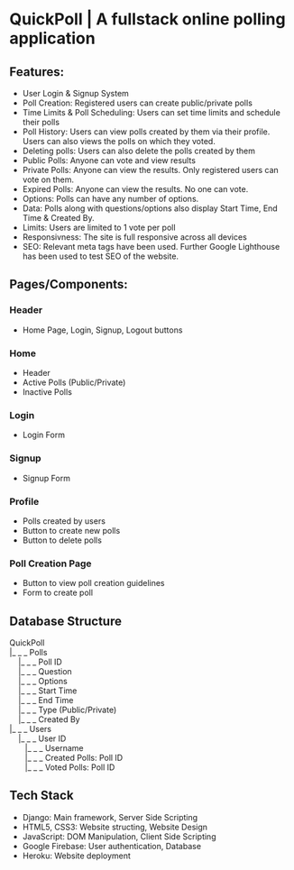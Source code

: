 # QuickPoll | A fullstack online polling application 

## Features:
- User Login & Signup System
- Poll Creation: Registered users can create public/private polls 
- Time Limits & Poll Scheduling: Users can set time limits and schedule their polls
- Poll History: Users can view polls created by them via their profile. Users can also views the polls on which they voted.
- Deleting polls: Users can also delete the polls created by them
- Public Polls: Anyone can vote and view results
- Private Polls: Anyone can view the results. Only registered users can vote on them.
- Expired Polls: Anyone can view the results. No one can vote.
- Options: Polls can have any number of options.
- Data: Polls along with questions/options also display Start Time, End Time & Created By.
- Limits: Users are limited to 1 vote per poll
- Responsivness: The site is full responsive across all devices
- SEO: Relevant meta tags have been used. Further Google Lighthouse has been used to test SEO of the website.  

## Pages/Components:

### Header 
- Home Page, Login, Signup, Logout buttons 
### Home
- Header
- Active Polls (Public/Private)
- Inactive Polls 
### Login  
- Login Form 
### Signup 
- Signup Form
### Profile 
- Polls created by users
- Button to create new polls
- Button to delete polls
### Poll Creation Page
- Button to view poll creation guidelines
- Form to create poll

## Database Structure 
QuickPoll
<br>
|_ _ _ Polls
       <br>&nbsp;&nbsp;&nbsp;
       |_ _ _ Poll ID
       <br>&nbsp;&nbsp;&nbsp;
       |_ _ _ Question
       <br>&nbsp;&nbsp;&nbsp;
       |_ _ _ Options
       <br>&nbsp;&nbsp;&nbsp;
       |_ _ _ Start Time
       <br>&nbsp;&nbsp;&nbsp;
       |_ _ _ End Time
       <br>&nbsp;&nbsp;&nbsp;
       |_ _ _ Type (Public/Private)
       <br>&nbsp;&nbsp;&nbsp;
       |_ _ _ Created By 
<br>
|_ _ _ Users
       <br>&nbsp;&nbsp;&nbsp;
       |_ _ _ User ID
              <br>&nbsp;&nbsp;&nbsp;&nbsp;&nbsp;&nbsp;
              |_ _ _ Username 
              <br>&nbsp;&nbsp;&nbsp;&nbsp;&nbsp;&nbsp;
              |_ _ _ Created Polls: Poll ID
              <br>&nbsp;&nbsp;&nbsp;&nbsp;&nbsp;&nbsp;
              |_ _ _ Voted Polls: Poll ID

## Tech Stack
- Django: Main framework, Server Side Scripting 
- HTML5, CSS3: Website structing, Website Design 
- JavaScript: DOM Manipulation, Client Side Scripting 
- Google Firebase: User authentication, Database
- Heroku: Website deployment 
